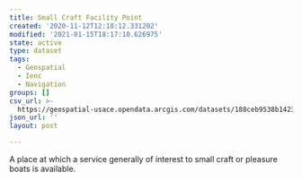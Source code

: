 ```yaml
---
title: Small Craft Facility Point
created: '2020-11-12T12:18:12.331202'
modified: '2021-01-15T18:17:10.626975'
state: active
type: dataset
tags:
  - Geospatial
  - Ienc
  - Navigation
groups: []
csv_url: >-
  https://geospatial-usace.opendata.arcgis.com/datasets/188ceb9538b14230a9bba80b0ca81e92_0.csv?outSR=%7B%22latestWkid%22%3A4326%2C%22wkid%22%3A4326%7D
json_url: ''
layout: post

---
```

A place at which a service generally of interest to small craft or pleasure boats is available.
